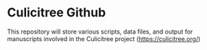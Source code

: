 # Culicitree Github

This repository will store various scripts, data files, and output for manuscripts involved in the Culicitree project (https://culicitree.org/)
